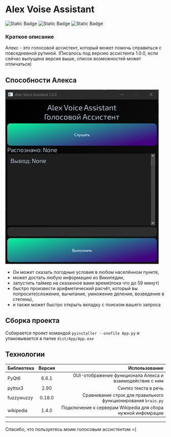 # Alex Voise Assistant
![Static Badge](https://img.shields.io/badge/Alex-assistant?style=plastic&logo=github&logoColor=black&labelColor=white&color=gray)
![Static Badge](https://img.shields.io/badge/Telegram-Account?style=plastic&logo=telegram&label=%40Lsxzvt&labelColor=white&color=blue&link=https%3A%2F%2Ft.me%2FLsxzvt)
![Static Badge](https://img.shields.io/badge/version-alex?style=plastic&logo=ver&label=1.0.0&labelColor=white&color=blue&)

### Краткое описание
Алекс - это голосовой ассистент, который может помочь справиться с повседневной рутиной. (Писалось под версию ассистента 1.0.0, если сейчас выпущена версия выше, список возможностей может отличаться)

## Способности Алекса
![alt text](image.png)
- Он может сказать погодные условия в любом населённом пункте,
- может достать любую информацию из Википедии,
- запустить таймер на сказанное вами время(пока что до 59 минут)
- быстро произвести арифметический расчёт, который вы попросите(сложение, вычитание, умножение деление, возведение в степень),
- и также может быстро открыть вкладку с поиском вашего запроса

## Сборка проекта
Собирается проект командой `pyinstaller --onefile App.py` и упаковывается в папке `dist/App/App.exe`

## Технологии
|Библиотека|Версия|Использование|
|:---------|:----:|----------------------:|
|PyQt6     |6.6.1 |GUI-отображение функционала Алекса и взаимодействие с ним|
|pyttsx3   |2.90  |Синтез текста в речь|
|fuzzywuzzy|0.18.0|Сравнивание строк для правильного функционирования `brain.py`|
|wikipedia |1.4.0 |Подключение к серверам Wikipedia для сбора нужной инфомрации|

---
Спасибо, что пользуетесь моим голосовым ассистентом =)